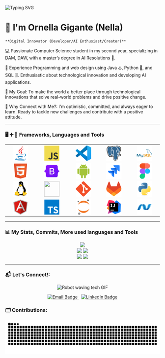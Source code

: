 
<!-- markdownlint-disable MD033 MD041 -->

 ![Typing SVG](https://readme-typing-svg.demolab.com/?lines=HELLO+WORLD!+🌍;Welcome+to+my+profile!+👋;Check+out+my+projects+🔍;Feel+free+to+connect!+🤝&font=Fira%20Code&center=true&width=600&height=100&duration=4000&pause=1000&size=40) 


<!-- markdownlint-enable MD033 -->


# 👋 I'm Ornella Gigante (Nella)
    **Digital Innovator (Developer/AI Enthusiast/Creator)**

💻 Passionate Computer Science student in my second year, specializing in DAM, DAW, with a master’s degree in AI Resolutions 🤖.
    
🚀 Experience
    Programming and web design using Java ♨️, Python 🐍, and SQL 🗄️.
    Enthusiastic about technological innovation and developing AI applications.
    
🎯 My Goal:
    To make the world a better place through technological innovations that solve real-world problems and drive positive change.
    
🌟 Why Connect with Me?:
    I'm optimistic, committed, and always eager to learn.
    Ready to tackle new challenges and contribute with a positive attitude.



---

### 🖥 ➕ 🧰 Frameworks, Languages and Tools

<table align="center" cellpadding="10"> 
    <tr>
        <td align="center" width="96">
            <a href="https://www.java.com/en/" target="_blank" rel="noreferrer"> 
                <img src="https://raw.githubusercontent.com/devicons/devicon/master/icons/java/java-original.svg" width="50" height="50"/>
            </a>
        </td>
        <td align="center" width="96">
            <a href="https://developer.mozilla.org/en-US/docs/Web/JavaScript" target="_blank" rel="noreferrer"> 
                <img src="https://raw.githubusercontent.com/devicons/devicon/master/icons/javascript/javascript-original.svg" width="50" height="50"/>
            </a>
        </td>
        <td align="center" width="96">
            <a href="https://code.visualstudio.com/" target="_blank" rel="noreferrer"> 
                <img src="https://raw.githubusercontent.com/devicons/devicon/master/icons/vscode/vscode-original.svg" width="50" height="50"/>
            </a>
        </td>
        <td align="center" width="96">
            <a href="https://www.postgresql.org/" target="_blank" rel="noreferrer">
                <img src="https://raw.githubusercontent.com/devicons/devicon/master/icons/postgresql/postgresql-original.svg" width="50" height="50"/>
            </a>
        </td>
        <td align="center" width="96">
            <a href="https://www.mysql.com/" target="_blank" rel="noreferrer"> 
                <img src="https://raw.githubusercontent.com/devicons/devicon/master/icons/mysql/mysql-original-wordmark.svg" width="50" height="50"/>
            </a>
        </td>
    </tr>
    <tr>
        <td align="center" width="96">
            <a href="https://developer.mozilla.org/en-US/docs/Glossary/HTML5" target="_blank" rel="noreferrer"> 
                <img src="https://raw.githubusercontent.com/devicons/devicon/master/icons/html5/html5-original.svg" width="50" height="50"/>
            </a>
        </td>
        <td align="center" width="96">
            <a href="https://getbootstrap.com/" target="_blank" rel="noreferrer"> 
                <img src="https://raw.githubusercontent.com/devicons/devicon/master/icons/bootstrap/bootstrap-original.svg" width="50" height="50"/>
            </a>
        </td>
        <td align="center" width="96">
            <a href="https://developer.android.com/" target="_blank" rel="noreferrer"> 
                <img src="https://raw.githubusercontent.com/devicons/devicon/master/icons/android/android-plain.svg" width="50" height="50"/>
            </a>
        </td>
        <td align="center" width="96">
            <a href="https://www.atlassian.com/jira" target="_blank" rel="noreferrer"> 
                <img src="https://raw.githubusercontent.com/devicons/devicon/master/icons/jira/jira-original.svg" width="50" height="50"/>
            </a>
        </td>
        <td align="center" width="96">
            <a href="https://www.figma.com/" target="_blank" rel="noreferrer"> 
                <img src="https://raw.githubusercontent.com/devicons/devicon/master/icons/figma/figma-original.svg" width="50" height="50"/>
            </a>
        </td>
    </tr>
    <tr>
        <td align="center" width="96">
            <a href="https://www.linux.org/" target="_blank" rel="noreferrer"> 
                <img src="https://raw.githubusercontent.com/devicons/devicon/master/icons/linux/linux-original.svg" width="50" height="50"/>
            </a>
        </td>
        <td align="center" width="96">
            <a href="https://www.cplusplus.com/" target="_blank" rel="noreferrer"> 
                <img src="https://cdn.jsdelivr.net/gh/devicons/devicon/icons/cplusplus/cplusplus-line.svg" width="50" height="50"/>
            </a>
        </td>
        <td align="center" width="96">
            <a href="https://github.com/" target="_blank" rel="noreferrer"> 
                <img src="https://raw.githubusercontent.com/devicons/devicon/master/icons/git/git-original.svg" width="50" height="50"/>
            </a>
        </td>
        <td align="center" width="96">
            <a href="https://about.gitlab.com/" target="_blank" rel="noreferrer"> 
                <img src="https://raw.githubusercontent.com/devicons/devicon/master/icons/gitlab/gitlab-original.svg" width="50" height="50"/>
            </a>
        </td>
        <td align="center" width="96">
            <a href="https://www.python.org/" target="_blank" rel="noreferrer">
                <img src="https://raw.githubusercontent.com/devicons/devicon/master/icons/python/python-original.svg" width="50" height="50"/>
            </a>
        </td>
    </tr>
    <tr>
        <td align="center" width="96">
            <a href="https://angular.io/" target="_blank" rel="noreferrer"> 
                <img src="https://raw.githubusercontent.com/devicons/devicon/master/icons/angularjs/angularjs-original.svg" width="50" height="50"/>
            </a>
        </td>
        <td align="center" width="96">
            <a href="https://www.typescriptlang.org/" target="_blank" rel="noreferrer"> 
                <img src="https://raw.githubusercontent.com/devicons/devicon/master/icons/typescript/typescript-original.svg" width="50" height="50"/>
            </a>
        </td>
        <td align="center" width="96">
            <a href="https://jupyter.org/" target="_blank" rel="noreferrer"> 
                <img src="https://raw.githubusercontent.com/devicons/devicon/master/icons/jupyter/jupyter-original.svg" width="50" height="50"/>
            </a>
        </td>
        <td align="center" width="96">
            <a href="https://www.jetbrains.com/idea/" target="_blank" rel="noreferrer"> 
                <img src="https://raw.githubusercontent.com/devicons/devicon/master/icons/intellij/intellij-original.svg" width="50" height="50"/>
            </a>
        </td>
        <td align="center" width="96">
            <a href="https://dotnet.microsoft.com/" target="_blank" rel="noreferrer"> 
                <img src="https://raw.githubusercontent.com/devicons/devicon/master/icons/dot-net/dot-net-original.svg" width="50" height="50"/>
            </a>
        </td>
    </tr>
</table>

---

### 📊 My Stats, Commits, More used languages and Tools 


<div align="center">
  <img src="http://github-profile-summary-cards.vercel.app/api/cards/profile-details?username=Ornella-Gigante&theme=2077" />
  <br/>
  <img src="http://github-profile-summary-cards.vercel.app/api/cards/repos-per-language?username=Ornella-Gigante&theme=2077" />
  <img src="http://github-profile-summary-cards.vercel.app/api/cards/most-commit-language?username=Ornella-Gigante&theme=2077" />
  <br/>
  <img src="http://github-profile-summary-cards.vercel.app/api/cards/stats?username=Ornella-Gigante&theme=2077" />
  <img src="http://github-profile-summary-cards.vercel.app/api/cards/productive-time?username=Ornella-Gigante&theme=2077&utcOffset=8" />
</div>


<!-- ![GitHub Streak](https://streak-stats.demolab.com?user=ForrestKnight&theme=gruvbox&border_radius=4.5) -->


---


### 📬 Let's Connect!:

<p align="center">
  <img src="https://media1.giphy.com/media/v1.Y2lkPTc5MGI3NjExdDd6am8wcGJrY3Rkd2d4NDk1bTd5ZDN4eXBwanJpNGV5ZGJ3bXlpcyZlcD12MV9pbnRlcm5hbF9naWZfYnlfaWQmY3Q9Zw/L1R1tvI9svkIWwpVYr/giphy.gif" alt="Robot waving tech GIF" width="800"/>
</p>

<p align="center">
  <a href="mailto:ornella-gigante@hotmail.com.ar">
    <img src="https://img.shields.io/badge/Email-ornella--gigante%40hotmail.com.ar-blue?style=for-the-badge&logo=gmail&logoColor=white" alt="Email Badge"/>
  </a>
  &nbsp;
  <a href="https://www.linkedin.com/in/ornella-gigante/" target="_blank">
    <img src="https://img.shields.io/badge/LinkedIn-Ornella%20Gigante-0077B5?style=for-the-badge&logo=linkedin&logoColor=white" alt="LinkedIn Badge"/>
  </a>
</p>



### 🗂️ Contributions:

<img class="snake-image" alt="GitHub contribution grid snake animation" src="https://github.com/Ornella-Gigante/Ornella-Gigante/blob/output/github-contribution-grid-snake.svg">







